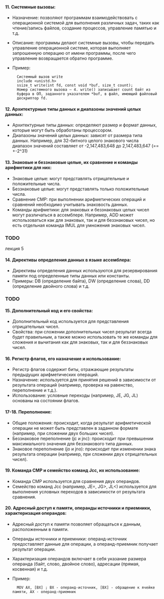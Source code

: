 #### 11. Системные вызовы:
   - Назначение: позволяют программам взаимодействовать с операционной системой для выполнения различных задач, таких как чтение/запись файлов, создание процессов, управление памятью и т.д.
   - Описание: программы делают системные вызовы, чтобы передать управление операционной системе, которая выполняет запрошенную операцию от имени программы, после чего управление возвращается обратно программе.
   - Пример:
     
           Системный вызов write
           include <unistd.h>
           ssize_t write(int fd, const void *buf, size_t count);
           Номер системного вызова — 4. write() записывает count байт из
           буфера в ОП, заданного указателем *buf, в файл, имеющий файловый
           дескриптор fd.

#### 12. Архитектурные типы данных и диапазоны значений целых данных:
   - Архитектурные типы данных: определяют размер и формат данных, которые могут быть обработаны процессором.
   - Диапазоны значений целых данных: зависят от размера типа данных. Например, для 32-битного целого знакового числа диапазон значений составляет от -2,147,483,648 до 2,147,483,647 (==  +-2^31)

#### 13. Знаковые и беззнаковые целые, их сравнение и команды арифметики для них:
   - Знаковые целые: могут представлять отрицательные и положительные числа.
   - Беззнаковые целые: могут представлять только положительные числа.
   - Сравнение CMP: при выполнении арифметических операций и сравнений необходимо учитывать знаковость данных.
   - Команды арифметики: для знаковых и беззнаковых целых чисел могут различаться в ассемблере. Например, ADD может использоваться как для знаковых, так и для беззнаковых чисел, но есть отдельная команда IMUL для умножения знаковых чисел.


### TODO
лекция 5
#### 14. Директивы определения данных в языке ассемблера:
   - Директивы определения данных используются для резервирования памяти под определенные типы данных или константы.
   - Примеры: DB (определение байта), DW (определение слова), DD (определение двойного слова) и т.д.
### TODO


#### 15. Дополнительный код и его свойства:
   - Дополнительный код используется для представления отрицательных чисел.
   - Свойства: при сложении дополнительных чисел результат всегда будет правильным, а также можно использовать те же команды для сложения и вычитания как для знаковых, так и для беззнаковых чисел.

#### 16. Регистр флагов, его назначение и использование:
   - Регистр флагов содержит биты, отражающие результаты предыдущих арифметических операций.
   - Назначение: используется для принятия решений в зависимости от результата операций (например, проверка на равенство, переполнение и т.д.).
   - Использование: условные переходы (например, JE, JG, JL) основаны на состоянии флагов.

#### 17-18. Переполнение:
   - Общие положения: происходит, когда результат арифметической операции не может быть представлен в заданном формате (например, при сложении двух больших чисел).
   - Беззнаковое переполнение (jc и jnc): происходит при превышении максимального значения для беззнакового типа данных.
   - Знаковое переполнение (jo и jno): происходит при изменении знака результата операции (например, при сложении двух отрицательных чисел).

#### 19. Команда CMP и семейство команд Jcc, их использование:
   - Команда CMP используется для сравнения двух операндов.
   - Семейство команд Jcc (например, JE=, JG>, JL<) используется для выполнения условных переходов в зависимости от результата сравнения.

#### 20. Адресный доступ к памяти, операнды источники и приемники, характеризация операндов:
   - Адресный доступ к памяти позволяет обращаться к данным, расположенным в памяти.
   - Операнды источники и приемники: операнд-источник предоставляет данные для операции, а операнд-приемник получает результат операции.
   - Характеризация операндов включает в себя указание размера операнда (байт, слово, двойное слово), адресации (прямая, косвенная) и т.д.
   - Пример:
     
           MOV AX, [BX] ; BX - операнд-источник, [BX] - обращение к ячейке памяти, AX - операнд-приемник

